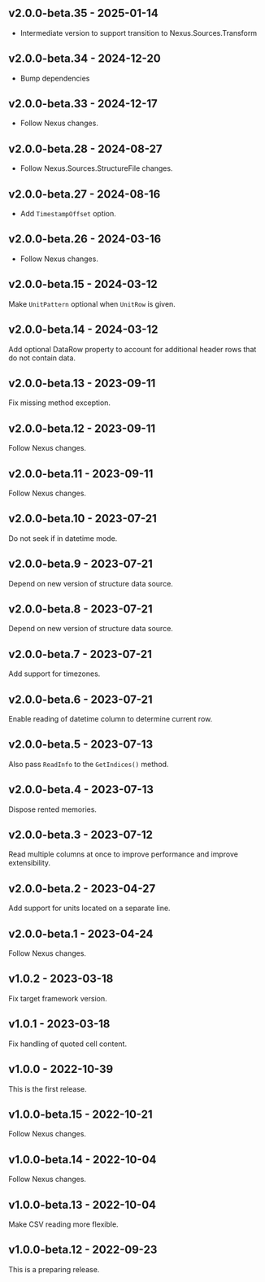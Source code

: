 ## v2.0.0-beta.35 - 2025-01-14

- Intermediate version to support transition to Nexus.Sources.Transform

## v2.0.0-beta.34 - 2024-12-20

- Bump dependencies

## v2.0.0-beta.33 - 2024-12-17

- Follow Nexus changes.

## v2.0.0-beta.28 - 2024-08-27

- Follow Nexus.Sources.StructureFile changes.

## v2.0.0-beta.27 - 2024-08-16

- Add `TimestampOffset` option.

## v2.0.0-beta.26 - 2024-03-16

- Follow Nexus changes.

## v2.0.0-beta.15 - 2024-03-12

Make `UnitPattern` optional when `UnitRow` is given.

## v2.0.0-beta.14 - 2024-03-12

Add optional DataRow property to account for additional header rows that do not contain data.

## v2.0.0-beta.13 - 2023-09-11

Fix missing method exception.

## v2.0.0-beta.12 - 2023-09-11

Follow Nexus changes.

## v2.0.0-beta.11 - 2023-09-11

Follow Nexus changes.

## v2.0.0-beta.10 - 2023-07-21

Do not seek if in datetime mode.

## v2.0.0-beta.9 - 2023-07-21

Depend on new version of structure data source.

## v2.0.0-beta.8 - 2023-07-21

Depend on new version of structure data source.

## v2.0.0-beta.7 - 2023-07-21

Add support for timezones.

## v2.0.0-beta.6 - 2023-07-21

Enable reading of datetime column to determine current row.

## v2.0.0-beta.5 - 2023-07-13

Also pass `ReadInfo` to the `GetIndices()` method.

## v2.0.0-beta.4 - 2023-07-13

Dispose rented memories.

## v2.0.0-beta.3 - 2023-07-12

Read multiple columns at once to improve performance and improve extensibility.

## v2.0.0-beta.2 - 2023-04-27

Add support for units located on a separate line.

## v2.0.0-beta.1 - 2023-04-24

Follow Nexus changes.

## v1.0.2 - 2023-03-18

Fix target framework version.

## v1.0.1 - 2023-03-18

Fix handling of quoted cell content.

## v1.0.0 - 2022-10-39

This is the first release.

## v1.0.0-beta.15 - 2022-10-21

Follow Nexus changes.

## v1.0.0-beta.14 - 2022-10-04

Follow Nexus changes.

## v1.0.0-beta.13 - 2022-10-04

Make CSV reading more flexible.

## v1.0.0-beta.12 - 2022-09-23

This is a preparing release.